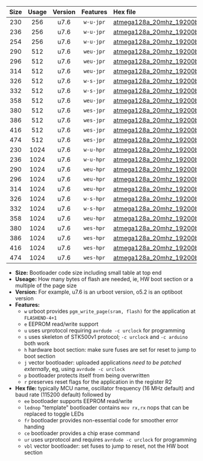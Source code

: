 |Size|Usage|Version|Features|Hex file|
|:-:|:-:|:-:|:-:|:--|
|230|256|u7.6|`w-u-jpr`|[atmega128a_20mhz_19200bps_ur_vbl.hex](https://raw.githubusercontent.com/stefanrueger/urboot/main/atmega128a_20mhz_19200bps_ur_vbl.hex)|
|236|256|u7.6|`w-u-jpr`|[atmega128a_20mhz_19200bps_lednop_ur_vbl.hex](https://raw.githubusercontent.com/stefanrueger/urboot/main/atmega128a_20mhz_19200bps_lednop_ur_vbl.hex)|
|254|256|u7.6|`w-u-jpr`|[atmega128a_20mhz_19200bps_lednop_fr_ur_vbl.hex](https://raw.githubusercontent.com/stefanrueger/urboot/main/atmega128a_20mhz_19200bps_lednop_fr_ur_vbl.hex)|
|290|512|u7.6|`weu-jpr`|[atmega128a_20mhz_19200bps_ee_ur_vbl.hex](https://raw.githubusercontent.com/stefanrueger/urboot/main/atmega128a_20mhz_19200bps_ee_ur_vbl.hex)|
|296|512|u7.6|`weu-jpr`|[atmega128a_20mhz_19200bps_ee_lednop_ur_vbl.hex](https://raw.githubusercontent.com/stefanrueger/urboot/main/atmega128a_20mhz_19200bps_ee_lednop_ur_vbl.hex)|
|314|512|u7.6|`weu-jpr`|[atmega128a_20mhz_19200bps_ee_lednop_fr_ur_vbl.hex](https://raw.githubusercontent.com/stefanrueger/urboot/main/atmega128a_20mhz_19200bps_ee_lednop_fr_ur_vbl.hex)|
|326|512|u7.6|`w-s-jpr`|[atmega128a_20mhz_19200bps_vbl.hex](https://raw.githubusercontent.com/stefanrueger/urboot/main/atmega128a_20mhz_19200bps_vbl.hex)|
|332|512|u7.6|`w-s-jpr`|[atmega128a_20mhz_19200bps_lednop_vbl.hex](https://raw.githubusercontent.com/stefanrueger/urboot/main/atmega128a_20mhz_19200bps_lednop_vbl.hex)|
|358|512|u7.6|`weu-jpr`|[atmega128a_20mhz_19200bps_ee_lednop_fr_ce_ur_vbl.hex](https://raw.githubusercontent.com/stefanrueger/urboot/main/atmega128a_20mhz_19200bps_ee_lednop_fr_ce_ur_vbl.hex)|
|380|512|u7.6|`wes-jpr`|[atmega128a_20mhz_19200bps_ee_vbl.hex](https://raw.githubusercontent.com/stefanrueger/urboot/main/atmega128a_20mhz_19200bps_ee_vbl.hex)|
|386|512|u7.6|`wes-jpr`|[atmega128a_20mhz_19200bps_ee_lednop_vbl.hex](https://raw.githubusercontent.com/stefanrueger/urboot/main/atmega128a_20mhz_19200bps_ee_lednop_vbl.hex)|
|416|512|u7.6|`wes-jpr`|[atmega128a_20mhz_19200bps_ee_lednop_fr_vbl.hex](https://raw.githubusercontent.com/stefanrueger/urboot/main/atmega128a_20mhz_19200bps_ee_lednop_fr_vbl.hex)|
|474|512|u7.6|`wes-jpr`|[atmega128a_20mhz_19200bps_ee_lednop_fr_ce_vbl.hex](https://raw.githubusercontent.com/stefanrueger/urboot/main/atmega128a_20mhz_19200bps_ee_lednop_fr_ce_vbl.hex)|
|230|1024|u7.6|`w-u-hpr`|[atmega128a_20mhz_19200bps_ur.hex](https://raw.githubusercontent.com/stefanrueger/urboot/main/atmega128a_20mhz_19200bps_ur.hex)|
|236|1024|u7.6|`w-u-hpr`|[atmega128a_20mhz_19200bps_lednop_ur.hex](https://raw.githubusercontent.com/stefanrueger/urboot/main/atmega128a_20mhz_19200bps_lednop_ur.hex)|
|290|1024|u7.6|`weu-hpr`|[atmega128a_20mhz_19200bps_ee_ur.hex](https://raw.githubusercontent.com/stefanrueger/urboot/main/atmega128a_20mhz_19200bps_ee_ur.hex)|
|296|1024|u7.6|`weu-hpr`|[atmega128a_20mhz_19200bps_ee_lednop_ur.hex](https://raw.githubusercontent.com/stefanrueger/urboot/main/atmega128a_20mhz_19200bps_ee_lednop_ur.hex)|
|314|1024|u7.6|`weu-hpr`|[atmega128a_20mhz_19200bps_ee_lednop_fr_ur.hex](https://raw.githubusercontent.com/stefanrueger/urboot/main/atmega128a_20mhz_19200bps_ee_lednop_fr_ur.hex)|
|326|1024|u7.6|`w-s-hpr`|[atmega128a_20mhz_19200bps.hex](https://raw.githubusercontent.com/stefanrueger/urboot/main/atmega128a_20mhz_19200bps.hex)|
|332|1024|u7.6|`w-s-hpr`|[atmega128a_20mhz_19200bps_lednop.hex](https://raw.githubusercontent.com/stefanrueger/urboot/main/atmega128a_20mhz_19200bps_lednop.hex)|
|358|1024|u7.6|`weu-hpr`|[atmega128a_20mhz_19200bps_ee_lednop_fr_ce_ur.hex](https://raw.githubusercontent.com/stefanrueger/urboot/main/atmega128a_20mhz_19200bps_ee_lednop_fr_ce_ur.hex)|
|380|1024|u7.6|`wes-hpr`|[atmega128a_20mhz_19200bps_ee.hex](https://raw.githubusercontent.com/stefanrueger/urboot/main/atmega128a_20mhz_19200bps_ee.hex)|
|386|1024|u7.6|`wes-hpr`|[atmega128a_20mhz_19200bps_ee_lednop.hex](https://raw.githubusercontent.com/stefanrueger/urboot/main/atmega128a_20mhz_19200bps_ee_lednop.hex)|
|416|1024|u7.6|`wes-hpr`|[atmega128a_20mhz_19200bps_ee_lednop_fr.hex](https://raw.githubusercontent.com/stefanrueger/urboot/main/atmega128a_20mhz_19200bps_ee_lednop_fr.hex)|
|474|1024|u7.6|`wes-hpr`|[atmega128a_20mhz_19200bps_ee_lednop_fr_ce.hex](https://raw.githubusercontent.com/stefanrueger/urboot/main/atmega128a_20mhz_19200bps_ee_lednop_fr_ce.hex)|

- **Size:** Bootloader code size including small table at top end
- **Useage:** How many bytes of flash are needed, ie, HW boot section or a multiple of the page size
- **Version:** For example, u7.6 is an urboot version, o5.2 is an optiboot version
- **Features:**
  + `w` urboot provides `pgm_write_page(sram, flash)` for the application at `FLASHEND-4+1`
  + `e` EEPROM read/write support
  + `u` uses urprotocol requiring `avrdude -c urclock` for programming
  + `s` uses skeleton of STK500v1 protocol; `-c urclock` and `-c arduino` both work
  + `h` hardware boot section: make sure fuses are set for reset to jump to boot section
  + `j` vector bootloader: uploaded applications *need to be patched externally*, eg, using `avrdude -c urclock`
  + `p` bootloader protects itself from being overwritten
  + `r` preserves reset flags for the application in the register R2
- **Hex file:** typically MCU name, oscillator frequency (16 MHz default) and baud rate (115200 default) followed by
  + `ee` bootloader supports EEPROM read/write
  + `lednop` "template" bootloader contains `mov rx,rx` nops that can be replaced to toggle LEDs
  + `fr` bootloader provides non-essential code for smoother error handing
  + `ce` bootloader provides a chip erase command
  + `ur` uses urprotocol and requires `avrdude -c urclock` for programming
  + `vbl` vector bootloader: set fuses to jump to reset, not the HW boot section
